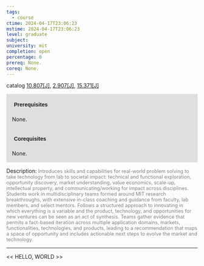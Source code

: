 ```yaml
---
tags:
  - course
ctime: 2024-04-17T23:06:23
mstime: 2024-04-17T23:06:23
level: graduate
subject: 
university: mit
completion: open
percentage: 0
prereq: None.
coreq: None.
---
```


catalog [10.807[J]](http://student.mit.edu/catalog/m10a.html#10.807), [2.907[J]](http://student.mit.edu/catalog/m2c.html#2.907), [15.371[J]](http://student.mit.edu/catalog/m15b.html#15.371)

<span style="display: block; padding: 15px; background-color: rgb(100, 100, 100, 0.2);"><font id="m_prereq427_0" style="display: block; font-family: Arial, sans-serif; font-weight: bold; padding: 5px">Prerequisites</font><br><span id="prereq427_0">None.</span></span>
<span style="display: block; padding: 15px; background-color: rgb(100, 100, 100, 0.2);"><font id="m_coreq427_0" style="display: block; font-family: Arial, sans-serif; font-weight: bold; padding: 5px">Corequisites</font><br><span id="coreq427_0">None.</span></span>

<font style="">Description:</font>
<font style="color: grey; font-size: 0.8rem;">Introduces skills and capabilities for real-world problem solving to take technology from lab to societal impact: technical and functional exploration, opportunity discovery, market understanding, value economics, scale-up, intellectual property, and communicating/working for impact across disciplines. Students work in multidisciplinary teams formed around MIT research breakthroughs, with extensive in-class coaching and guidance from faculty, lab members, and select mentors. Follows a structured approach to innovating in which everything is a variable and the product, technology, and opportunities for new ventures can be seen as an act of synthesis. Teams gather evidence that permits a fact-based iteration across multiple application domains, markets, functionalities, technologies, and products, leading to a recommendation that maps a space of opportunity and includes actionable next steps to evolve the market and technology.</font>



---

<< HELLO, WORLD >>
